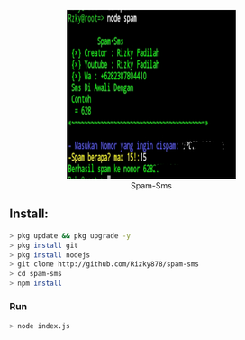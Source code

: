 <p align="center">
<img src="https://raw.githubusercontent.com/Rizky878/spam-sms/main/20210628_122608.jpg" width="300" height="300"/>
<br>
Spam-Sms
</p>

## Install:
```bash
> pkg update && pkg upgrade -y
> pkg install git
> pkg install nodejs
> git clone http://github.com/Rizky878/spam-sms
> cd spam-sms
> npm install
```

### Run
```bash
> node index.js
```


